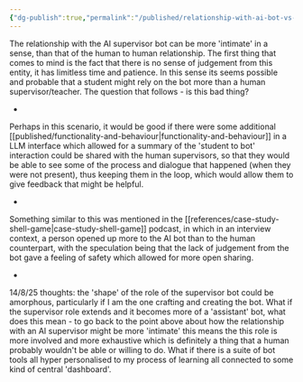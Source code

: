 ```yaml
---
{"dg-publish":true,"permalink":"/published/relationship-with-ai-bot-vs-human/","noteIcon":""}
---
```


The relationship with the AI supervisor bot can be more 'intimate' in a sense, than that of the human to human relationship. The first thing that comes to mind is the fact that there is no sense of judgement from this entity, it has limitless time and patience. 
In this sense its seems possible and probable that a student might rely on the bot more than a human supervisor/teacher. The question that follows - is this bad thing?

-

Perhaps in this scenario, it would be good if there were some additional [[published/functionality-and-behaviour\|functionality-and-behaviour]]  in a LLM interface which allowed for a summary of the 'student to bot' interaction could be shared with the human supervisors, so that they would be able to see some of the process and dialogue that happened (when they were not present), thus keeping them in the loop, which would allow them to give feedback that might be helpful.

-

Something similar to this was mentioned in the [[references/case-study-shell-game\|case-study-shell-game]] podcast, in which in an interview context, a person opened up more to the AI bot than to the human counterpart, with the speculation being that the lack of judgement from the bot gave a feeling of safety which allowed for more open sharing.

-

14/8/25 thoughts:
the 'shape' of the role of the supervisor bot could be amorphous, particularly if I am the one crafting and creating the bot. What if the supervisor role extends and it becomes more of a 'assistant' bot, what does this mean - to go back to the point above about how the relationship with an AI supervisor might be more 'intimate' this means the this role is more involved and more exhaustive which is definitely a thing that a human probably wouldn't be able or willing to do.
What if there is a suite of bot tools all hyper personalised to my process of learning all connected to some kind of central 'dashboard'.
